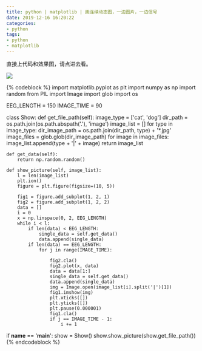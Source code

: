 ```yaml
---
title: python | matplotlib | 画连续动态图，一边图片，一边信号
date: 2019-12-16 16:20:22
categories:
- python
tags:
- python
- matplotlib
---
```

直接上代码和效果图，请点进去看。

<!-- more -->

![](/images/python/69_0.gif)

{% codeblock %}
import matplotlib.pyplot as plt
import numpy as np
import random
from PIL import Image
import glob
import os

EEG_LENGTH = 150
IMAGE_TIME = 90


class Show:
    def get_file_path(self):
        image_type = ['cat', 'dog']
        dir_path = os.path.join(os.path.abspath('.'), 'image')
        image_list = []
        for type in image_type:
            dir_image_path = os.path.join(dir_path, type) + '\*.jpg'
            image_files = glob.glob(dir_image_path)
            for image in image_files:
                image_list.append(type + '|' + image)
        return image_list

    def get_data(self):
        return np.random.random()

    def show_picture(self, image_list):
        l = len(image_list)
        plt.ion()
        figure = plt.figure(figsize=(10, 5))

        fig1 = figure.add_subplot(1, 2, 1)
        fig2 = figure.add_subplot(1, 2, 2)
        data = []
        i = 0
        x = np.linspace(0, 2, EEG_LENGTH)
        while i < l:
            if len(data) < EEG_LENGTH:
                single_data = self.get_data()
                data.append(single_data)
            if len(data) == EEG_LENGTH:
                for j in range(IMAGE_TIME):

                    fig2.cla()
                    fig2.plot(x, data)
                    data = data[1:]
                    single_data = self.get_data()
                    data.append(single_data)
                    img = Image.open(image_list[i].split('|')[1])
                    fig1.imshow(img)
                    plt.xticks([])
                    plt.yticks([])
                    plt.pause(0.000001)
                    fig1.cla()
                    if j == IMAGE_TIME - 1:
                        i += 1

if __name__ == '__main__':
    show = Show()
    show.show_picture(show.get_file_path())
{% endcodeblock %}